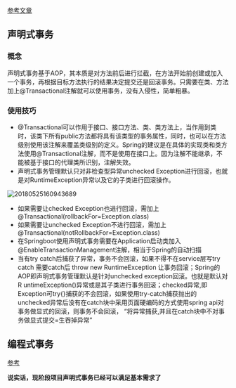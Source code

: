 [参考文章](https://blog.csdn.net/hxpjava1/article/details/80976777)

## 声明式事务

### 概念

​	声明式事务基于AOP，其本质是对方法前后进行拦截，在方法开始前创建或加入一个事务，再根据目标方法执行的结果决定提交还是回滚事务。只需要在类、方法加上@Transactional注解就可以使用事务，没有入侵性，简单粗暴。

### 使用技巧

* @Transactional可以作用于接口、接口方法、类、类方法上，当作用到类时，该类下所有public方法都将具有该类型的事务属性，同时，也可以在方法级别使用该注解来覆盖类级别的定义。Spring的建议是在具体的实现类和类方法使用@Transactional注解，而不是使用在接口上。因为注解不能继承，不能被基于接口的代理类所识别，注解失效。
* 声明式事务管理默认只对非检查型异常unchecked Exception进行回滚，也就是对RuntimeException异常以及它的子类进行回滚操作。

![20180525160943689](/Users/jzue/Documents/picture/20180525160943689.png)

* 如果需要让checked Exception也进行回滚，需加上@Transactional(rollbackFor=Exception.class)
* 如果需要让unchecked Exception不进行回滚，需加上@Transactional(notRollbackFor=Exception.class)
* 在Springboot使用声明式事务需要在Application启动类加入@EnableTransactionManagement注解，相当于Spring的自动扫描
* 当有try catch后捕获了异常，事务不会回滚，如果不得不在service层写try catch 需要catch后 throw new RuntimeException 让事务回滚；Spring的AOP即声明式事务管理默认是针对unchecked exception回滚。也就是默认对R untimeException()异常或是其子类进行事务回滚；checked异常,即Exception可try{}捕获的不会回滚，如果使用try-catch捕获抛出的unchecked异常后没有在catch块中采用页面硬编码的方式使用spring api对事务做显式的回滚，则事务不会回滚， “将异常捕获,并且在catch块中不对事务做显式提交=生吞掉异常”

## 编程式事务

[参考](https://blog.csdn.net/tianyaleixiaowu/article/details/73123242)

**说实话，现阶段项目声明式事务已经可以满足基本需求了**